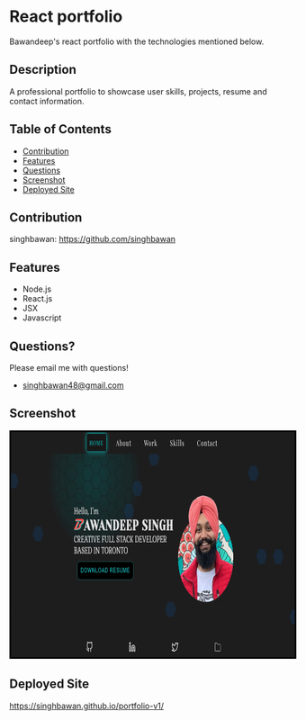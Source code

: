 # React portfolio
Bawandeep's react portfolio with the technologies mentioned below.

## Description
A professional portfolio to showcase user skills, projects, resume and contact information.

## Table of Contents
* [Contribution](#contribution)
* [Features](#features)
* [Questions](#questions)
* [Screenshot](#screenshot)
* [Deployed Site](#deployed-site)

## Contribution

singhbawan: https://github.com/singhbawan

## Features
* Node.js
* React.js
* JSX
* Javascript

## Questions?
Please email me with questions!
* singhbawan48@gmail.com

## Screenshot
<img src = './Screenshot.JPG' alt = 'image' width = '800' height = '400' style = 'border:3px solid black'>

## Deployed Site
https://singhbawan.github.io/portfolio-v1/
